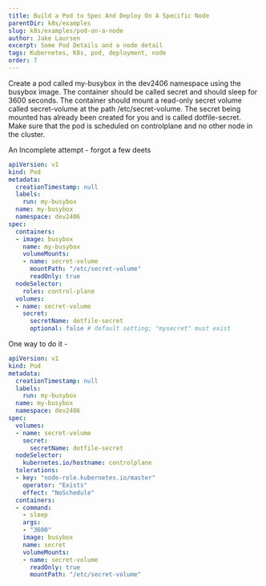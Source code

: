 ```yaml
---
title: Build a Pod to Spec And Deploy On A Specific Node
parentDir: k8s/examples
slug: k8s/examples/pod-on-a-node
author: Jake Laursen
excerpt: Some Pod Details and a node detail
tags: Kubernetes, K8s, pod, deployment, node
order: 7
---
```

Create a pod called my-busybox in the dev2406 namespace using the busybox image. The container should be called secret and should sleep for 3600 seconds.
The container should mount a read-only secret volume called secret-volume at the path /etc/secret-volume. The secret being mounted has already been created for you and is called dotfile-secret.
Make sure that the pod is scheduled on controlplane and no other node in the cluster.

An Incomplete attempt - forgot a few deets
```yaml
apiVersion: v1
kind: Pod
metadata:
  creationTimestamp: null
  labels:
    run: my-busybox
  name: my-busybox
  namespace: dev2406
spec:
  containers:
  - image: busybox
    name: my-busybox
    volumeMounts:
    - name: secret-volume
      mountPath: "/etc/secret-volume"
      readOnly: true
  nodeSelector:
    roles: control-plane
  volumes:
  - name: secret-volume
    secret:
      secretName: dotfile-secret
      optional: false # default setting; "mysecret" must exist
```
One way to do it - 

```yaml
apiVersion: v1
kind: Pod
metadata:
  creationTimestamp: null
  labels:
    run: my-busybox
  name: my-busybox
  namespace: dev2406
spec:
  volumes:
  - name: secret-volume
    secret:
      secretName: dotfile-secret
  nodeSelector:
    kubernetes.io/hostname: controlplane
  tolerations:
  - key: "node-role.kubernetes.io/master"
    operator: "Exists"
    effect: "NoSchedule"
  containers:
  - command:
    - sleep
    args:
    - "3600"
    image: busybox
    name: secret
    volumeMounts:
    - name: secret-volume
      readOnly: true
      mountPath: "/etc/secret-volume"
```